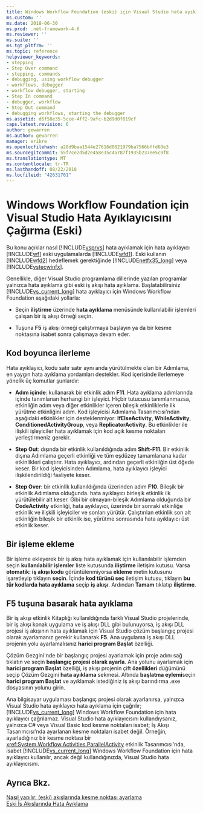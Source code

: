 ```yaml
---
title: Windows Workflow Foundation (eski) için Visual Studio hata ayıklayıcısını çağırma | Microsoft Docs
ms.custom: ''
ms.date: 2018-06-30
ms.prod: .net-framework-4.6
ms.reviewer: ''
ms.suite: ''
ms.tgt_pltfrm: ''
ms.topic: reference
helpviewer_keywords:
- stepping
- Step Over command
- stepping, commands
- debugging, using workflow debugger
- workflows, debugger
- workflow debugger, starting
- Step In command
- debugger, workflow
- Step Out command
- debugging workflows, starting the debugger
ms.assetid: d6f58e35-5cce-4ff2-9afc-b2d9d0f819cf
caps.latest.revision: 6
author: gewarren
ms.author: gewarren
manager: erikre
ms.openlocfilehash: a28d9baa1544e27616d0821979ba7566bffd60e3
ms.sourcegitcommit: 55f7ce2d5d2e458e35c45787f1935b237ee5c9f8
ms.translationtype: MT
ms.contentlocale: tr-TR
ms.lasthandoff: 08/22/2018
ms.locfileid: "42631701"
---
```

# <a name="invoking-the-visual-studio-debugger-for-windows-workflow-foundation-legacy"></a>Windows Workflow Foundation için Visual Studio Hata Ayıklayıcısını Çağırma (Eski)
Bu konu açıklar nasıl [!INCLUDE[vsprvs](../includes/vsprvs-md.md)] hata ayıklamak için hata ayıklayıcı [!INCLUDE[wf](../includes/wf-md.md)] eski uygulamalarda [!INCLUDE[wfd1](../includes/wfd1-md.md)]. Eski kullanın [!INCLUDE[wfd2](../includes/wfd2-md.md)] hedeflemek gerektiğinde [!INCLUDE[netfx35_long](../includes/netfx35-long-md.md)] veya [!INCLUDE[vstecwinfx](../includes/vstecwinfx-md.md)].  
  
 Genellikle, diğer Visual Studio programlama dillerinde yazılan programlar yalnızca hata ayıklama gibi eski iş akışı hata ayıklama. Başlatabilirsiniz [!INCLUDE[vs_current_long](../includes/vs-current-long-md.md)] hata ayıklayıcı için Windows Workflow Foundation aşağıdaki yollarla:  
  
-   Seçin **iliştirme** üzerinde **hata ayıklama** menüsünde kullanılabilir işlemleri çalışan bir iş akışı örneği seçin.  
  
-   Tuşuna **F5** iş akışı örneği çalıştırmaya başlayın ya da bir kesme noktasına isabet sonra çalışmaya devam eder.  
  
## <a name="stepping-through-code"></a>Kod boyunca ilerleme  
 Hata ayıklayıcı, kodu satır satır aynı anda yürütülmekte olan bir Adımlama, en yaygın hata ayıklama yordamları destekler. Kod içerisinde ilerlemeye yönelik üç komutlar şunlardır:  
  
-   **Adım içinde**: kullanarak bir etkinlik adım **F11**. Hata ayıklama adımlarında içinde tanımlanan herhangi bir işleyici. Hiçbir tutucusu tanımlanmazsa, etkinliğin adım veya diğer etkinlikler içeren bileşik etkinliklerle ilk yürütme etkinliğini adım. Kod işleyicisi Adımlama Tasarımcısı'ndan aşağıdaki etkinlikler için desteklenmiyor: **IfElseActivity**, **WhileActivity**, **ConditionedActivityGroup**, veya **ReplicatorActivity**. Bu etkinlikler ile ilişkili işleyiciler hata ayıklamak için kod açık kesme noktaları yerleştirmeniz gerekir.  
  
-   **Step Out**: dışında bir etkinlik kullanıldığında adım **Shift-F11**. Bir etkinlik dışına Adımlama geçerli etkinliği ve tüm eşdüzey tamamlanana kadar etkinlikleri çalıştırır. Hata ayıklayıcı, ardından geçerli etkinliğin üst öğede keser. Bir kod işleyicisinden Adımlama, hata ayıklayıcı işleyici ilişkilendirildiği faaliyete keser.  
  
-   **Step Over**: bir etkinlik kullanıldığında üzerinden adım **F10**. Bileşik bir etkinlik Adımlama olduğunda. hata ayıklayıcı birleşik etkinlik ilk yürütülebilir alt keser. Gibi bir olmayan-bileşik Adımlama olduğunda bir **CodeActivity** etkinliği, hata ayıklayıcı, üzerinde bir sonraki etkinliğe etkinlik ve ilişkili işleyiciler ve sonları yürütür. Çalıştırılan etkinlik son alt etkinliğin bileşik bir etkinlik ise, yürütme sonrasında hata ayıklayıcı üst etkinlik keser.  
  
## <a name="attaching-to-a-process"></a>Bir işleme ekleme  
 Bir işleme ekleyerek bir iş akışı hata ayıklamak için kullanılabilir işlemden seçin **kullanılabilir işlemler** liste kutusunda **iliştirme** iletişim kutusu. Varsa **otomatik: iş akışı kodu** görüntülenmiyorsa **ekleme** metin kutusunu işaretleyip tıklayın **seçin**. İçinde **kod türünü seç** iletişim kutusu, tıklayın **bu tür kodlarda hata ayıklama** seçip **iş akışı**. Ardından **Tamam** tıklatıp **iliştirme**.  
  
## <a name="debugging-with-f5"></a>F5 tuşuna basarak hata ayıklama  
 Bir iş akışı etkinlik Kitaplığı kullanıldığında farklı Visual Studio projelerinde, bir iş akışı konak uygulama ve iş akışı DLL gibi bulunuyorsa, iş akışı DLL projesi iş akışının hata ayıklamak için Visual Studio çözüm başlangıç projesi olarak ayarlamanız gerekir kullanarak **F5**. Ana uygulama iş akışı DLL projenin yolu ayarlamalısınız **harici program Başlat** özelliği.  
  
 Çözüm Gezgini'nde bir başlangıç projesi ayarlamak için proje adını sağ tıklatın ve seçin **başlangıç projesi olarak ayarla**. Ana yolunu ayarlamak için **harici program Başlat** özelliği, iş akışı projenin çift **özellikleri** düğümünü seçip Çözüm Gezgini **hata ayıklama** sekmesi. Altında **başlatma eylemi**seçin **harici program Başlat** ve ayıklamak istediğiniz iş akışı barındırma .exe dosyasının yolunu girin.  
  
 Ana bilgisayar uygulaması başlangıç projesi olarak ayarlanırsa, yalnızca Visual Studio hata ayıklayıcı hata ayıklama için çağrılır; [!INCLUDE[vs_current_long](../includes/vs-current-long-md.md)] Windows Workflow Foundation için hata ayıklayıcı çağrılamaz. Visual Studio hata ayıklayıcısını kullandıysanız, yalnızca C# veya Visual Basic kod kesme noktaları isabet; İş Akışı Tasarımcısı'nda ayarlanan kesme noktaları isabet değil. Örneğin, ayarladığınız bir kesme noktası bir <xref:System.Workflow.Activities.ParallelActivity> etkinlik Tasarımcısı'nda, isabet [!INCLUDE[vs_current_long](../includes/vs-current-long-md.md)] Windows Workflow Foundation için hata ayıklayıcı kullanılır, ancak değil kullandığınızda, Visual Studio hata ayıklayıcısını.  
  
## <a name="see-also"></a>Ayrıca Bkz.  
 [Nasıl yapılır: (eski) akışlarında kesme noktası ayarlama](../workflow-designer/how-to-set-breakpoints-in-workflows-legacy.md)   
 [Eski İş Akışlarında Hata Ayıklama](../workflow-designer/debugging-legacy-workflows.md)